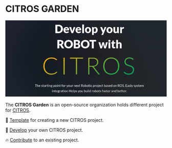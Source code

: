 # CITROS GARDEN
![](../splash.png)

The **CITROS Garden** is an open-source organization holds different project for [CITROS](https://citros.io/).

:page_facing_up: [Template](https://github.com/citros-garden/template) for creating a new CITROS project.

:rocket: [Develop](../develope.md) your own CITROS project.

:fire: [Contribute](../contribute.md) to an existing project.